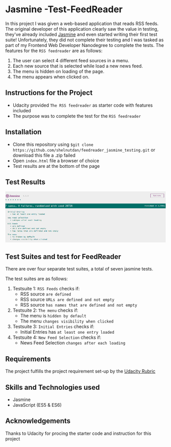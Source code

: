 # Jasmine -Test-FeedReader

In this project I was given a web-based application that reads RSS feeds. The original developer of this application clearly saw the value in testing, they've already included [Jasmine](http://jasmine.github.io/) and even started writing their first test suite! Unfortunately, they did not complete their testing and I was tasked as part of my Frontend Web Developer Nanodegree to complete the tests. The features for the `RSS feedreader` are as follows:
1. The user can select 4 different feed sources in a menu.
2. Each new source that is selected while load a new news feed.
3. The menu is hidden on loading of the page.
4. The menu appears when clicked on.

[//]: # (Live demo of the project)
## Instructions for the Project
- Udacity provided  `The RSS feedreader` as starter code with features included
- The purpose was to complete the test for the `RSS feedreader`

## Installation
- Clone this repository using `$git clone https://github.com/shelnutdan/feedreader_jasmine_testing.git` or download this file a .zip failed
- Open `index.html` file a browser of choice
- Test results are at the bottom of the page

## Test Results

![alt text](./css/test_result.png "Test results")

## Test Suites and test for FeedReader
There are over four separate test suites, a total of seven jasmine tests.

The test suites are as follows:

1. Testsuite 1: `RSS Feeds` checks if:
   - RSS source `are defined`
   - RSS source `URLs are defined and not empty`
   - RSS source `has names that are defined and not empty`
2. Testsuite 2: `The menu` checks if:
   - The menu is `hidden by default`
   - The menu  `changes visibility when clicked`
3. Testsuite 3: `Initial Entries` checks if:
   - Initial Entries has `at least one entry loaded`
4. Testsuite 4: `New Feed Selection` checks if:
   - News Feed Selection `changes after each loading`

## Requirements
The project fulfills the project requirement set-up by the [Udacity Rubric](https://review.udacity.com/#!/rubrics/18/view)

## Skills and Technologies used
- Jasmine
- JavaScript (ES5 & ES6)

## Acknowledgements
Thanks to Udacity for procing the starter code and instruction for this project
